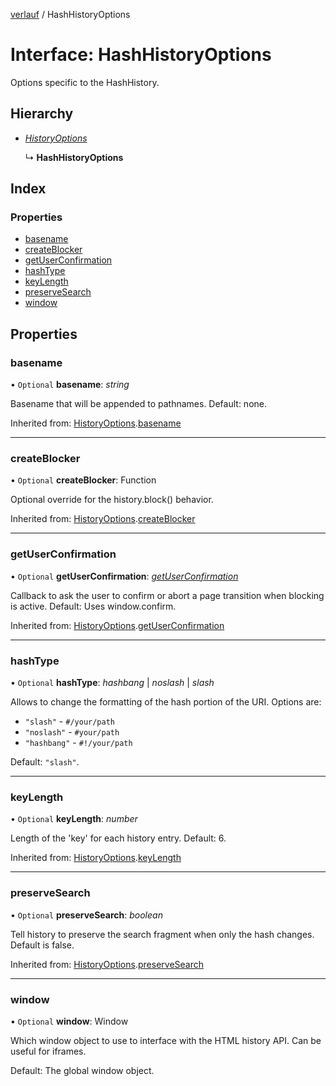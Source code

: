 [verlauf](../README.md) / HashHistoryOptions

# Interface: HashHistoryOptions

Options specific to the HashHistory.

## Hierarchy

* [*HistoryOptions*](historyoptions.md)

  ↳ **HashHistoryOptions**

## Index

### Properties

* [basename](hashhistoryoptions.md#basename)
* [createBlocker](hashhistoryoptions.md#createblocker)
* [getUserConfirmation](hashhistoryoptions.md#getuserconfirmation)
* [hashType](hashhistoryoptions.md#hashtype)
* [keyLength](hashhistoryoptions.md#keylength)
* [preserveSearch](hashhistoryoptions.md#preservesearch)
* [window](hashhistoryoptions.md#window)

## Properties

### basename

• `Optional` **basename**: *string*

Basename that will be appended to pathnames. Default: none.

Inherited from: [HistoryOptions](historyoptions.md).[basename](historyoptions.md#basename)

___

### createBlocker

• `Optional` **createBlocker**: Function

Optional override for the history.block() behavior.

Inherited from: [HistoryOptions](historyoptions.md).[createBlocker](historyoptions.md#createblocker)

___

### getUserConfirmation

• `Optional` **getUserConfirmation**: [*getUserConfirmation*](../README.md#getuserconfirmation)

Callback to ask the user to confirm or abort a page transition when blocking is active.
Default: Uses window.confirm.

Inherited from: [HistoryOptions](historyoptions.md).[getUserConfirmation](historyoptions.md#getuserconfirmation)

___

### hashType

• `Optional` **hashType**: *hashbang* \| *noslash* \| *slash*

Allows to change the formatting of the hash portion of the URI. Options are:

 * `"slash"` - `#/your/path`
 * `"noslash"` - `#your/path`
 * `"hashbang"` - `#!/your/path`

Default: `"slash"`.

___

### keyLength

• `Optional` **keyLength**: *number*

Length of the 'key' for each history entry. Default: 6.

Inherited from: [HistoryOptions](historyoptions.md).[keyLength](historyoptions.md#keylength)

___

### preserveSearch

• `Optional` **preserveSearch**: *boolean*

Tell history to preserve the search fragment when only the hash changes.
Default is false.

Inherited from: [HistoryOptions](historyoptions.md).[preserveSearch](historyoptions.md#preservesearch)

___

### window

• `Optional` **window**: Window

Which window object to use to interface with the HTML history API. Can be useful for iframes.

Default: The global window object.
